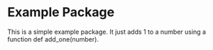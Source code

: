 # Example Package

This is a simple example package. It just adds 1 to a number using a function def add_one(number).
